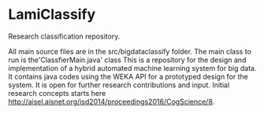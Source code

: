 # LamiClassify
Research classification repository. 

All main source files are in the src/bigdataclassify folder. 
The main class to run is the'ClassfierMain.java' class
This is a repository for the design and implementation of a hybrid automated machine learning system for big data.
It contains java codes using the WEKA API for a prototyped design for the system. It is open for further research contributions and input. Initial research concepts starts here http://aisel.aisnet.org/isd2014/proceedings2016/CogScience/8. 
